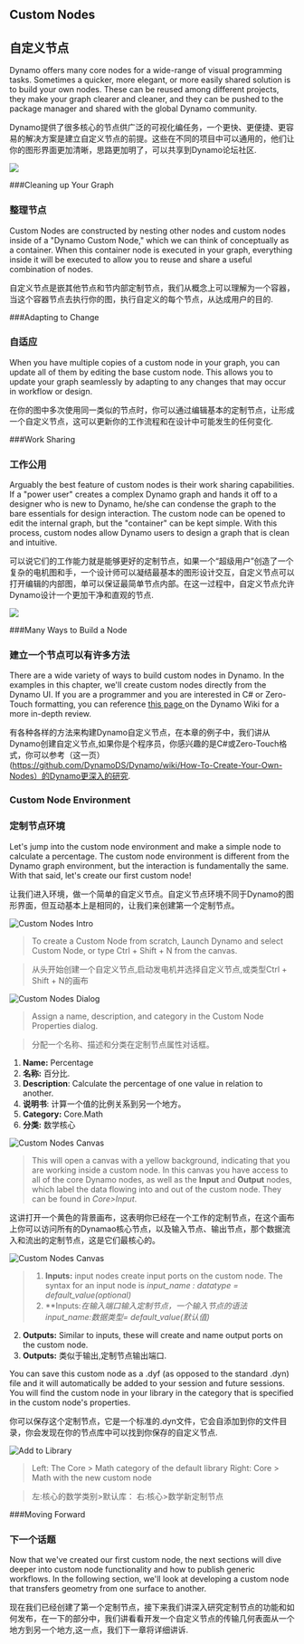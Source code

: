 ## Custom Nodes

## 自定义节点

Dynamo offers many core nodes for a wide-range of visual programming tasks. Sometimes a quicker, more elegant, or more easily shared solution is to build your own nodes. These can be reused among different projects, they make your graph clearer and cleaner, and they can be pushed to the package manager and shared with the global Dynamo community.

Dynamo提供了很多核心的节点供广泛的可视化编任务，一个更快、更便捷、更容易的解决方案是建立自定义节点的前提。这些在不同的项目中可以通用的，他们让你的图形界面更加清晰，思路更加明了，可以共享到Dynamo论坛社区.

![](images/9-1/cn.jpg)

###Cleaning up Your Graph

### 整理节点

Custom Nodes are constructed by nesting other nodes and custom nodes inside of a "Dynamo Custom Node," which we can think of conceptually as a container. When this container node is executed in your graph, everything inside it will be executed to allow you to reuse and share a useful combination of nodes.

自定义节点是嵌其他节点和节内部定制节点，我们从概念上可以理解为一个容器，当这个容器节点去执行你的图，执行自定义的每个节点，从达成用户的目的.

###Adapting to Change

### 自适应

When you have multiple copies of a custom node in your graph, you can update all of them by editing the base custom node. This allows you to update your graph seamlessly by adapting to any changes that may occur in workflow or design.

在你的图中多次使用同一类似的节点时，你可以通过编辑基本的定制节点，让形成一个自定义节点，这可以更新你的工作流程和在设计中可能发生的任何变化.

###Work Sharing

### 工作公用

Arguably the best feature of custom nodes is their work sharing capabilities. If a "power user" creates a complex Dynamo graph and hands it off to a designer who is new to Dynamo, he/she can condense the graph to the bare essentials for design interaction.  The custom node can be opened to edit the internal graph, but the "container" can be kept simple.  With this process, custom nodes allow Dynamo users to design a graph that is clean and intuitive.

可以说它们的工作能力就是能够更好的定制节点，如果一个“超级用户”创造了一个复杂的电机图和手，一个设计师可以凝结最基本的图形设计交互，自定义节点可以打开编辑的内部图，单可以保证最简单节点内部。在这一过程中，自定义节点允许Dynamo设计一个更加干净和直观的节点.


![](images/9-1/customNodeDiagram.jpg)

###Many Ways to Build a Node

### 建立一个节点可以有许多方法

There are a wide variety of ways to build custom nodes in Dynamo. In the examples in this chapter, we'll create custom nodes directly from the Dynamo UI.  If you are a programmer and you are interested in C# or Zero-Touch formatting, you can reference [this page ](https://github.com/DynamoDS/Dynamo/wiki/How-To-Create-Your-Own-Nodes)on the Dynamo Wiki for a more in-depth review.

有各种各样的方法来构建Dynamo自定义节点，在本章的例子中，我们讲从Dynamo创建自定义节点,如果你是个程序员，你感兴趣的是C#或Zero-Touch格式，你可以参考（这一页）(https://github.com/DynamoDS/Dynamo/wiki/How-To-Create-Your-Own-Nodes）的Dynamo更深入的研究.

### Custom Node Environment

### 定制节点环境

Let's jump into the custom node environment and make a simple node to calculate a percentage.  The custom node environment is different from the Dynamo graph environment, but the interaction is fundamentally the same. With that said, let's create our first custom node!

让我们进入环境，做一个简单的自定义节点。自定义节点环境不同于Dynamo的图形界面，但互动基本上是相同的，让我们来创建第一个定制节点。


![Custom Nodes Intro](images/9-1/CustomNodes01.png)

> To create a Custom Node from scratch, Launch Dynamo and select Custom Node, or type Ctrl + Shift + N from the canvas.

> 从头开始创建一个自定义节点,启动发电机并选择自定义节点,或类型Ctrl + Shift + N的画布

![Custom Nodes Dialog](images/9-1/CustomNodes02.png)

> Assign a name, description, and category in the Custom Node Properties dialog.

> 分配一个名称、描述和分类在定制节点属性对话框。
1. **Name:** Percentage
1. **名称:** 百分比.
2. **Description**: Calculate the percentage of one value in relation to another.
2. **说明书**: 计算一个值的比例关系到另一个地方。 
3. **Category:** Core.Math
3. **分类:** 数学核心

![Custom Nodes Canvas](images/9-1/CustomNodes03.png)

> This will open a canvas with a yellow background, indicating that you are working inside a custom node. In this canvas you have access to all of the core Dynamo nodes, as well as the **Input** and **Output** nodes, which label the data flowing into and out of the custom node.  They can be found in *Core>Input*.

这讲打开一个黄色的背景画布，这表明你已经在一个工作的定制节点，在这个画布上你可以访问所有的Dynamao核心节点，以及输入节点、输出节点，那个数据流入和流出的定制节点，这是它们最核心的。


![Custom Nodes Canvas](images/9-1/CustomNodes04.png)

> 1. **Inputs:** input nodes create input ports on the custom node. The syntax for an input node is *input_name : datatype = default_value(optional)*
> 1. **Inputs:**在输入端口输入定制节点，一个输入节点的语法* input_name:数据类型= default_value(默认值)*
2. **Outputs:** Similar to inputs, these will create and name output ports on the custom node.
2. **Outputs:** 类似于输出,定制节点输出端口.

You can save this custom node as a .dyf (as opposed to the standard .dyn) file and it will automatically be added to your session and future sessions. You will find the custom node in your library in the category that is specified in the custom node's properties.

你可以保存这个定制节点，它是一个标准的.dyn文件，它会自添加到你的文件目录，你会发现在你的节点库中可以找到你保存的自定义节点.

![Add to Library](images/9-1/CustomNodes05.png)

> Left: The Core > Math category of the default library
Right: Core > Math with the new custom node

> 左:核心的数学类别>默认库：
  右:核心>数学新定制节点


###Moving Forward

### 下一个话题

Now that we've created our first custom node, the next sections will dive deeper into custom node functionality and how to publish generic workflows.  In the following section, we'll look at developing a custom node that transfers geometry from one surface to another.

现在我们已经创建了第一个定制节点，接下来我们讲深入研究定制节点的功能和如何发布，在一下的部分中，我们讲看看开发一个自定义节点的传输几何表面从一个地方到另一个地方,这一点，我们下一章将详细讲诉.




